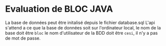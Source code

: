 # Evaluation de BLOC JAVA

La base de données peut être initalisé depuis le fichier database.sql
L'api s'attend a ce que la base de données soit sur l'ordinateur local, le nom de la base doit être `bloc`
le nom d'utilisateur de la BDD doit être `cesi`, il n'y a pas de mot de passe.
